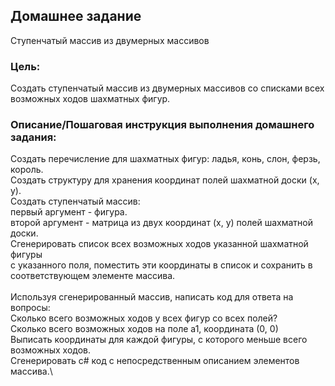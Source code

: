 ## Домашнее задание
Ступенчатый массив из двумерных массивов

### Цель:
Создать ступенчатый массив из двумерных массивов со списками всех возможных ходов шахматных фигур.

### Описание/Пошаговая инструкция выполнения домашнего задания:
Создать перечисление для шахматных фигур: ладья, конь, слон, ферзь, король.\
Создать структуру для хранения координат полей шахматной доски (x, y).\
Создать ступенчатый массив:\
первый аргумент - фигура.\
второй аргумент - матрица из двух координат (x, y) полей шахматной доски.\
Сгенерировать список всех возможных ходов указанной шахматной фигуры\
с указанного поля, поместить эти координаты в список и
сохранить в соответствующем элементе массива.\
\
Используя сгенерированный массив, написать код для ответа на вопросы:\
Сколько всего возможных ходов у всех фигур со всех полей?\
Сколько всего возможных ходов на поле а1, координата (0, 0)\
Выписать координаты для каждой фигуры, с которого меньше всего возможных ходов.\
Сгенерировать c# код с непосредственным описанием элементов массива.\

